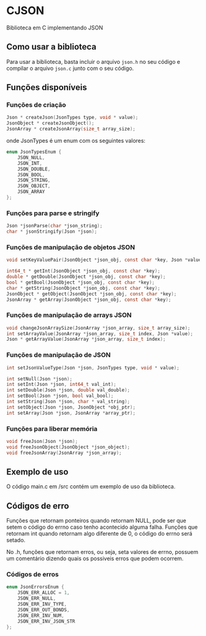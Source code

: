 # CJSON
Biblioteca em C implementando JSON

## Como usar a biblioteca
Para usar a biblioteca, basta incluir o arquivo `json.h` no seu código e compilar o arquivo `json.c` junto com o seu código.

## Funções disponíveis

### Funções de criação
```c
Json * createJson(JsonTypes type, void * value);
JsonObject * createJsonObject();
JsonArray * createJsonArray(size_t array_size);
```

onde JsonTypes é um enum com os seguintes valores:
```c
enum JsonTypesEnum {
    JSON_NULL,
    JSON_INT,
    JSON_DOUBLE,
    JSON_BOOL,
    JSON_STRING,
    JSON_OBJECT,
    JSON_ARRAY
};
```

### Funções para parse e stringify
```c
Json *jsonParse(char *json_string);
char * jsonStringify(Json *json);
```


### Funções de manipulação de objetos JSON
```c
void setKeyValuePair(JsonObject *json_obj, const char *key, Json *value);

int64_t * getInt(JsonObject *json_obj, const char *key);
double * getDouble(JsonObject *json_obj, const char *key);
bool * getBool(JsonObject *json_obj, const char *key);
char * getString(JsonObject *json_obj, const char *key);
JsonObject * getObject(JsonObject *json_obj, const char *key);
JsonArray * getArray(JsonObject *json_obj, const char *key);
```

### Funções de manipulação de arrays JSON
```c
void changeJsonArraySize(JsonArray *json_array, size_t array_size);
int setArrayValue(JsonArray *json_array, size_t index, Json *value);
Json * getArrayValue(JsonArray *json_array, size_t index);
```

### Funções de manipulação de JSON
```c
int setJsonValueType(Json *json, JsonTypes type, void * value);

int setNull(Json *json);
int setInt(Json *json, int64_t val_int);
int setDouble(Json *json, double val_double);
int setBool(Json *json, bool val_bool);
int setString(Json *json, char * val_string);
int setObject(Json *json, JsonObject *obj_ptr);
int setArray(Json *json, JsonArray *array_ptr);
```

### Funções para liberar memória
```c
void freeJson(Json *json);
void freeJsonObject(JsonObject *json_object);
void freeJsonArray(JsonArray *json_array);
```

## Exemplo de uso
O código main.c em /src contém um exemplo de uso da biblioteca.

## Códigos de erro
Funções que retornam ponteiros quando retornam NULL, pode ser que setem o código do errno caso tenho acontecido alguma falha.
Funções que retornam int quando retornam algo diferente de 0, o código do errno será setado.

No .h, funções que retornam erros, ou seja, seta valores de errno, possuem um comentário dizendo quais os possiveis erros que podem ocorrem.

### Códigos de erros
```c
enum JsonErrorsEnum {
    JSON_ERR_ALLOC = 1,
    JSON_ERR_NULL,
    JSON_ERR_INV_TYPE,
    JSON_ERR_OUT_BONDS,
    JSON_ERR_INV_NUM,
    JSON_ERR_INV_JSON_STR
};
```
